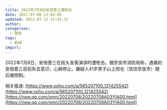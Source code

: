 ```yaml
---
title: 2022年7月8日安倍晋三遭枪击
date: 2022-07-08 13:04:00
updated: 2022-07-12 15:01:31
author: 
categories: 
  - 随笔
tags: 
  - 新闻
imgurl: 
---
```



2022年7月8日，安倍晋三在街头发表演讲时遭枪击。据奈良市消防局称，遇袭的安倍晋三目前失去意识，心肺停止。嫌疑人41岁男子山上彻也（现住奈良市）随后被控制。

相关报道: 
[https://www.sohu.com/a/565207100_121425542](https://www.sohu.com/a/565207100_121425542)
[https://new.qq.com/omn/20220708/20220708A03YIA00.html](https://new.qq.com/omn/20220708/20220708A03YIA00.html)
